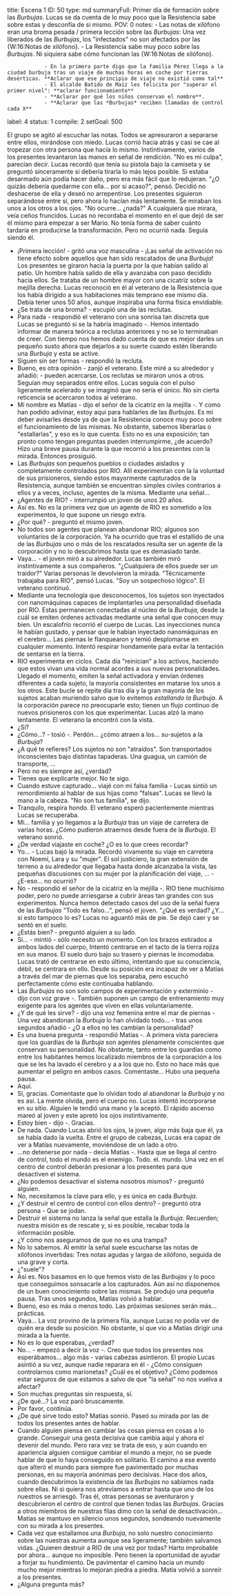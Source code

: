 title:          Escena 1
ID:             50
type:           md
summaryFull:    Primer día de formación sobre las *Burbujas*. Lucas se da cuenta de lo muy poco que la Resistencia sabe sobre estas y desconfía de si mismo.
POV:            0
notes:          - Las notas de xilófono eran una broma pesada / primera lección sobre las *Burbujas*: Una vez liberados de las *Burbujas*, los "infectados" no son afectados por las {W:16:Notas de xilófono}.
                - La Resistencia sabe muy poco sobre las *Burbujas*. Ni siquiera sabe cómo funcionan las {W:16:Notas de xilófono}.
                
                
                - En la primera parte digo que la familia Pérez llega a la ciudad burbuja tras un viaje de muchas horas en coche por tierras desérticas. **Aclarar que ese principio de viaje no existió como tal**
                - El alcalde Batido de Maíz les felicita por "superar el primer nivel": **aclarar funcionamiento**
                - **Aclarar por qué los niños conservan el nombre**.
                - **Aclarar que las *Burbujas* reciben llamadas de control cada X**
                
label:          4
status:         1
compile:        2
setGoal:        500


El grupo se agitó al escuchar las notas. Todos se apresuraron a separarse entre ellos, mirándose con miedo.
Lucas corrió hacia atrás y casi se cae al tropezar con otra persona que hacía lo mismo. Instintivamente, varios de los presentes levantaron las manos en señal de rendición.
"No es mi culpa", parecían decir.
Lucas recordó que tenía su pistola bajo la camiseta y se preguntó sinceramente si debería tirarla lo más lejos posible. Si estaba desarmado aún podía hacer daño, pero era más fácil que lo redujeran.
"¿O quizás debería quedarme con ella... por si acaso?", pensó.
Decidió no deshacerse de ella y deseó no arrepentirse.
Los presentes siguieron separándose entre sí, pero ahora lo hacían más lentamente. Se miraban los unos a los otros a los ojos.
"No ocurre... ¿nada?"
A cualquiera que mirara, veía ceños fruncidos. Lucas no recordaba el momento en el que dejó de ser él mismo para empezar a ser Mario. No tenía forma de saber cuánto tardaría en producirse la transformación.
Pero no ocurrió nada. Seguía siendo él.
- ¡Primera lección! - gritó una voz masculina - ¡Las señal de activación no tiene efecto sobre aquellos que han sido rescatados de una *Burbuja*!
Los presentes se giraron hacia la puerta por la que habían salido al patio. Un hombre había salido de ella y avanzaba con paso decidido hacia ellos. Se trataba de un hombre mayor con una cicatriz sobre la mejilla derecha. Lucas reconoció en él al veterano de la Resistencia que los había dirigido a sus habitaciones más temprano ese mismo día. Debía tener unos 50 años, aunque inspiraba una forma física envidiable.
- ¿Se trata de una broma? - escupió una de las reclutas.
- Para nada - respondió el veterano con una sonrisa tan discreta que Lucas se preguntó si se la habría imaginado -. Hemos intentado informar de manera teórica a reclutas anteriores y no se lo terminaban de creer. Con tiempo nos hemos dado cuenta de que es mejor darles un pequeño susto ahora que dejarlos a su suerte cuando estén liberando una *Burbuja* y esta se active.
- Siguen sin ser formas - respondió la recluta.
- Bueno, es otra opinión - zanjó el veterano. Este miré a su alrededor y añadió: - pueden acercarse.
Los reclutas se miraron unos a otros. Seguían muy separados entre ellos. Lucas seguía con el pulso ligeramente acelerado y se imaginó que no sería el único.
No sin cierta reticencia se acercaron todos al veterano.
- Mi nombre es Matías - dijo el señor de la cicatriz en la mejilla -. Y como han podido adivinar, estoy aquí para hablarles de las *Burbujas*. Es mi deber avisarles desde ya de que la Resistencia conoce muy poco sobre el funcionamiento de las mismas. No obstante, sabemos liberarlas o "estallarlas", y eso es lo que cuenta. Esto no es una exposición; tan pronto como tengan preguntas pueden interrumpirme, ¿de acuerdo?
Hizo una breve pausa durante la que recorrió a los presentes con la mirada. Entonces prosiguió.
- Las *Burbujas* son pequeños pueblos o ciudades aislados y completamente controlados por RIO. Allí experimentan con la la voluntad de sus prisioneros, siendo estos mayormente capturados de la Resistencia, aunque también se encuentran simples civiles contrarios a ellos y a veces, incluso, agentes de la misma. Mediante una señal...
- ¿Agentes de RIO? - interrumpió un joven de unos 20 años.
- Así es. No es la primera vez que un agente de RIO es sometido a los experimentos, lo que supone un riesgo extra.
- ¿Por qué? - preguntó el mismo joven.
- No todos son agentes que planean abandonar RIO; algunos son voluntarios de la corporación. Ya ha ocurrido que tras el estallido de una de las *Burbujas* uno o más de los rescatados resulta ser un agente de la corporación y no lo descubrimos hasta que es demasiado tarde.
- Vaya... - el joven miró a su alrededor. Lucas también miró instintivamente a sus compañeros.
"¿Cualquiera de ellos puede ser un traidor?"
Varias personas le devolvieron la mirada.
"Técnicamente trabajaba para RIO", pensó Lucas. "Soy un sospechoso lógico".
El veterano continuó.
- Mediante una tecnología que desconocemos, los sujetos son inyectados con nanomáquinas capaces de implantarles una personalidad diseñada por RIO. Estas permanecen conectadas al núcleo de la *Burbuja*, desde la cuál se emiten órdenes activadas mediante una señal que conocen muy bien.
Un escalofrío recorrió el cuerpo de Lucas. Las inyecciones nunca le habían gustado, y pensar que le habían inyectado nanomáquinas en el cerebro... Las piernas le flanquearon y temió desplomarse en cualquier momento.
Intentó respirar hondamente para evitar la tentación de sentarse en la tierra.
- RIO experimenta en ciclos. Cada día "reinician" a los activos, haciendo que estos vivan una vida normal acordes a sus nuevas personalidades. Llegado el momento, emiten la señal activadora y envían órdenes diferentes a cada sujeto, la mayoría consistentes en matarse los unos a los otros. Este bucle se repite día tras día y la gran mayoría de los sujetos acaban muriendo salvo que lo evitemos *estallando la Burbuja*. A la corporación parece no preocuparle esto; tienen un flujo continuo de nuevos prisioneros con los que experimentar.
Lucas alzó la mano lentamente. El veterano la encontró con la vista.
- ¿Sí?
- ¿Cómo...? - tosió -. Perdón... ¿cómo atraen a los... su-sujetos a la *Burbuja*?
- ¿A qué te refieres? Los sujetos no son "atraídos". Son transportados inconscientes bajo distintas tapaderas. Una guagua, un camión de transporte, ...
- Pero no es siempre así, ¿verdad?
- Tienes que explicarte mejor. No te sigo.
- Cuando estuve capturado... viajé con mi falsa familia - Lucas sintió un remordimiento al hablar de sus hijas como "falsas".
Lucas se llevó la mano a la cabeza. "No son tus familia", se dijo.
- Tranquilo, respira hondo.
El veterano esperó pacientemente mientras Lucas se recuperaba.
- Mi... familia y yo llegamos a la *Burbuja* tras un viaje de carretera de varias horas. ¿Cómo pudieron atraernos desde fuera de la *Burbuja*.
El veterano sonrió.
- ¿De verdad viajaste en coche? ¿O es lo que crees recordar?
- Yo... - Lucas bajó la mirada. Recordó vivamente su viaje en carretera con Noemí, Lara y su "mujer". El sol justiciero, la gran extensión de terreno a su alrededor que llegaba hasta donde alcanzaba la vista, las pequeñas discusiones con su mujer por la planificación del viaje, ... - ¿E-eso... no ocurrió?
- No - respondió el señor de la cicatriz en la mejilla -. RIO tiene muchísimo poder, pero no puede arriesgarse a cubrir áreas tan grandes con sus experimentos. Nunca hemos detectado casos del uso de la señal fuera de las *Burbujas*
"Todo es falso...", pensó el joven. "¿Qué es verdad? ¿Y... si esto tampoco lo es?
Lucas no aguantó más de pie. Se dejó caer y se sentó en el suelo.
- ¿Estás bien? - preguntó alguien a su lado.
- Sí... - mintió - sólo necesito un momento.
Con los brazos estirados a ambos lados del cuerpo, Intentó centrarse en el tacto de la tierra rojiza en sus manos. El suelo duro bajo su trasero y piernas le incomodaba.
Lucas trató de centrarse en esto último, intentando que su consciencia, débil, se centrara en ello.
Desde su posición era incapaz de ver a Matías a través del mar de piernas que los separaba, pero escuchó perfectamente cómo este continuaba hablando.
- Las *Burbujas* no son solo campos de experimentación y exterminio - dijo con voz grave -. También suponen un campo de entrenamiento muy exigente para los agentes  que viven en ellas voluntariamente.
- ¿Y de qué les sirve? - dijo una voz femenina entre el mar de piernas - Una vez abandonan la *Burbuja* lo han olvidado todo... - tras unos segundos añadió - ¿O a ellos no les cambian la personalidad?
- Es una buena pregunta - respondió Matias -. A primera vista pareciera que los guardias de la *Burbuja* son agentes plenamente conscientes que conservan su personalidad. No obstante, tanto entre los guardias como entre los habitantes hemos localizado miembros de la corporación a los que se les ha lavado el cerebro y a a los que no. Esto no hace más que aumentar el peligro en ambos casos. Comentaste...
Hubo una pequeña pausa.
- Aquí.
- Sí, gracias. Comentaste que lo olvidan todo al abandonar la *Burbuja* y no es así. La mente olvida, pero el cuerpo no.
Lucas intentó incorporarse en su sitio. Alguien le tendió una mano y la aceptó. El rápido ascenso mareó al joven y este apretó los ojos instintivamente.
- Estoy bien - dijo -. Gracias.
- De nada.
Cuando Lucas abrió los ojos, la joven, algo más baja que él, ya se había dado la vuelta. Entre el grupo de cabezas, Lucas era capaz de ver a Matías nuevamente, moviéndose de un lado a otro.
- ...no detenerse por nada - decía Matías -. Hasta que se llega al centro de control, todo el mundo es el enemigo. Todo. el. mundo. Una vez en el centro de control deberán presionar a los presentes para que desactiven el sistema.
- ¿No podemos desactivar el sistema nosotros mismos? - preguntó alguien.
- No, necesitamos la clave para ello, y es única en cada *Burbuja*.
- ¿Y destruir el centro de control con ellos dentro? - preguntó otra persona - Que se jodan.
- Destruir el sistema no lanza la señal que estalla la *Burbuja*. Recuerden; nuestra misión es de rescate y, si es posible, recabar toda la información posible.
- ¿Y cómo nos aseguramos de que no es una trampa?
- No lo sabemos. Al emitir la señal suele escucharse las notas de xilófonos invertidas: Tres notas agudas y largas de xilófono, seguida de una grave y corta.
- ¿"suele"?
- Así es. Nos basamos en lo que hemos visto de las *Burbujas* y lo poco que conseguimos sonsacarle a los capturados. Aún así no disponemos de un buen conocimiento sobre las mismas.
Se produjo una pequeña pausa. Tras unos segundos, Matías volvió a hablar.
- Bueno, eso es más o menos todo. Las próximas sesiones serán más... prácticas.
- Vaya...
La voz provino de la primera fila, aunque Lucas no podía ver de quién era desde su posición. No obstante, sí que vio a Matías dirigir una mirada a la fuente.
- No es lo que esperabas, ¿verdad?
- No... - empezó a decir la voz -. Creo que todos los presentes nos esperábamos... algo más - varias cabezas asintieron. El propio Lucas asintió a su vez, aunque nadie reparara en él - ¿Cómo consiguen controlarnos como marionetas? ¿Cuál es el objetivo? ¿Cómo podemos estar seguros de que estamos a salvo de que "la señal" no nos vuelva a afectar?
- Son muchas preguntas sin respuesta, sí.
- ¿De qué...?
La voz paró bruscamente.
- Por favor, continúa.
- ¿De qué sirve todo esto?
Matías sonrió. Paseó su mirada por las de todos los presentes antes de hablar.
- Cuando alguien piensa en cambiar las cosas piensa en cosas a lo grande. Conseguir una gesta decisiva que cambia aquí y ahora el devenir del mundo. Pero rara vez se trata de eso, y aún cuando en apariencia alguien consigue cambiar el mundo a mejor, no se puede hablar de que lo haya conseguido en solitario. El camino a ese evento que  alteró el mundo para siempre fue pavimentado por muchas personas, en su mayoría anónimas pero decisivas. Hace dos años, cuando descubrimos la existencia de las *Burbujas* no sabíamos nada sobre ellas. Ni si quiera nos atrevíamos a entrar hasta que uno de los nuestros se arriesgó. Tras él, otras personas se aventuraron y descubrieron el centro de control que tienen todas las *Burbujas*. Gracias a otros miembros de nuestras filas dimo con la señal de desactivación...
Matías se mantuvo en silencio unos segundos, sondeando nuevamente con su mirada a los presentes.
- Cada vez que estallamos una *Burbuja*, no solo nuestro conocimiento sobre las nuestras aumenta aunque sea ligeramente; también salvamos vidas. ¿Quieren destruir a RIO de una vez por todas? Harto improbable por ahora... aunque no imposible. Pero tienen la oportunidad de ayudar a forjar su hundimiento. De pavimentar el camino hacia un mundo mucho mejor mientras lo mejoran piedra a piedra.
Matía volvió a sonreír a los presentes.
- ¿Alguna pregunta más?
